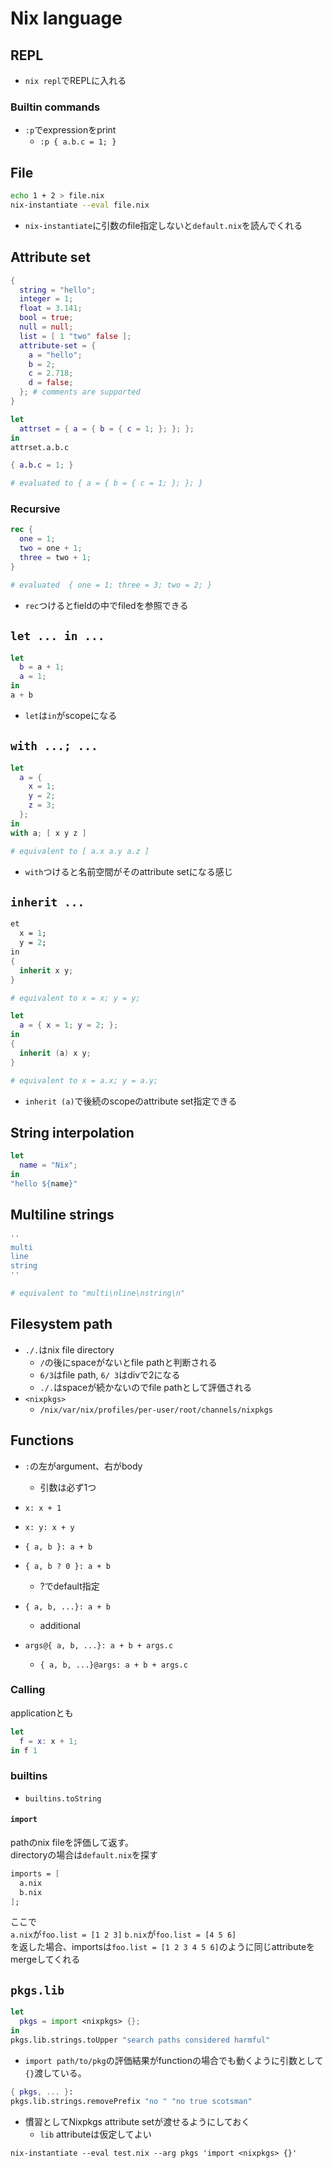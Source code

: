 # Nix language

## REPL

* `nix repl`でREPLに入れる

### Builtin commands

* `:p`でexpressionをprint
  * `:p { a.b.c = 1; }`


## File


```sh
echo 1 + 2 > file.nix
nix-instantiate --eval file.nix
```

* `nix-instantiate`に引数のfile指定しないと`default.nix`を読んでくれる


## Attribute set

```nix
{
  string = "hello";
  integer = 1;
  float = 3.141;
  bool = true;
  null = null;
  list = [ 1 "two" false ];
  attribute-set = {
    a = "hello";
    b = 2;
    c = 2.718;
    d = false;
  }; # comments are supported
}
```

```nix
let
  attrset = { a = { b = { c = 1; }; }; };
in
attrset.a.b.c
```

```nix
{ a.b.c = 1; }

# evaluated to { a = { b = { c = 1; }; }; }
```

### Recursive

```nix
rec {
  one = 1;
  two = one + 1;
  three = two + 1;
}

# evaluated  { one = 1; three = 3; two = 2; }
```

* `rec`つけるとfieldの中でfiledを参照できる


## `let ... in ...`

```nix
let
  b = a + 1;
  a = 1;
in
a + b
```

* `let`は`in`がscopeになる


## `with ...; ...`


```nix
let
  a = {
    x = 1;
    y = 2;
    z = 3;
  };
in
with a; [ x y z ]

# equivalent to [ a.x a.y a.z ]
```

* `with`つけると名前空間がそのattribute setになる感じ


## `inherit ...`

```nix
et
  x = 1;
  y = 2;
in
{
  inherit x y;
}

# equivalent to x = x; y = y;
```

```nix
let
  a = { x = 1; y = 2; };
in
{
  inherit (a) x y;
}

# equivalent to x = a.x; y = a.y;
```

* `inherit (a)`で後続のscopeのattribute set指定できる


## String interpolation

```nix
let
  name = "Nix";
in
"hello ${name}"
```

## Multiline strings

```nix
''
multi
line
string
''

# equivalent to "multi\nline\nstring\n"
```

## Filesystem path

* `./.`はnix file directory
  * `/`の後にspaceがないとfile pathと判断される
  * `6/3`はfile path, `6/ 3`はdivで2になる
  * `./.`はspaceが続かないのでfile pathとして評価される
* `<nixpkgs>`
  * `/nix/var/nix/profiles/per-user/root/channels/nixpkgs`


## Functions

* `:`の左がargument、右がbody
  * 引数は必ず1つ

* `x: x + 1`

* `x: y: x + y`

* `{ a, b }: a + b`

* `{ a, b ? 0 }: a + b`
  * ?でdefault指定

* `{ a, b, ...}: a + b`
  * additional

* `args@{ a, b, ...}: a + b + args.c`
  * `{ a, b, ...}@args: a + b + args.c`

### Calling

applicationとも


```nix
let 
  f = x: x + 1;
in f 1
```

### builtins

* `builtins.toString`


#### `import`

pathのnix fileを評価して返す。  
directoryの場合は`default.nix`を探す

```nix
imports = [
  a.nix
  b.nix
];
```

ここで  
`a.nix`が`foo.list = [1 2 3]`
`b.nix`が`foo.list = [4 5 6]`  
を返した場合、importsは`foo.list = [1 2 3 4 5 6]`のように同じattributeをmergeしてくれる




## `pkgs.lib`

```nix
let
  pkgs = import <nixpkgs> {};
in
pkgs.lib.strings.toUpper "search paths considered harmful"
```

* `import path/to/pkg`の評価結果がfunctionの場合でも動くように引数として`{}`渡している。

```nix
{ pkgs, ... }:
pkgs.lib.strings.removePrefix "no " "no true scotsman"
```

* 慣習としてNixpkgs attribute setが渡せるようにしておく
  * `lib` attributeは仮定してよい

`nix-instantiate --eval test.nix --arg pkgs 'import <nixpkgs> {}'`